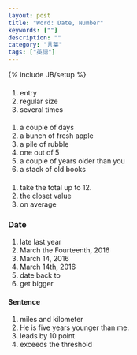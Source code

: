 ```yaml
---
layout: post
title: "Word: Date, Number"
keywords: [""]
description: ""
category: "言葉"
tags: ["英語"]
---
```

{% include JB/setup %}

####
1. entry
2. regular size
3. several times

####
1. a couple of days
3. a bunch of fresh apple
4. a pile of rubble
5. one out of 5
6. a couple of years older than you
7. a stack of old books



####
1. take the total up to 12.
2. the closet value
3. on average


### Date
1. late last year
2. March the Fourteenth, 2016
3. March 14, 2016
4. March 14th, 2016
5. date back to
6. get bigger

#### Sentence
1. miles and kilometer
2. He is five years younger than me. 
3. leads by 10 point
4. exceeds the threshold
